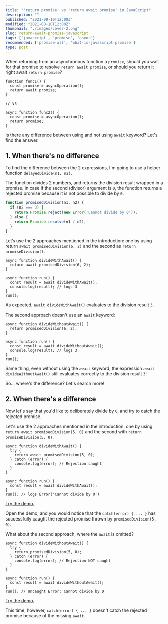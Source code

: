 ```yaml
---
title: "'return promise' vs 'return await promise' in JavaScript"
description: ""
published: "2021-08-10T12:00Z"
modified: "2021-08-10T12:00Z"
thumbnail: "./images/cover-2.png"
slug: return-await-promise-javascript
tags: ['javascript', 'promise', 'async']
recommended: ['promise-all', 'what-is-javascript-promise']
type: post
---
```


When returning from an asynchronous function a `promise`, should you wait for that promise to resolve `return await promise`, or should you return it right 
await `return promise`?  

```javascript{3,10}
function func1() {
  const promise = asyncOperation();
  return await promise;
}

// vs

async function func2() {
  const promise = asyncOperation();
  return promise;
}
```

Is there any difference between using and not using `await` keyword? Let's find the answer.  

## 1. When there's no difference

To find the difference between the 2 expressions, I'm going to use a helper function `delayedDivide(n1, n2)`.  

The function divides 2 numbers, and returns the division result wrapped in a promise. In case if the second (divisor) argument is `0`, the function returns a rejected promise
because it is not possible to divide by `0`.  

```javascript
function promisedDivision(n1, n2) {
  if (n2 === 0) {
    return Promise.reject(new Error('Cannot divide by 0'));
  } else {
    return Promise.resolve(n1 / n2);
  }
}
```

Let’s use the 2 approaches mentioned in the introduction: one by using return `await promisedDivision(6, 2)` and the second as `return promiseDivision()`.

```javascript{2,7}
async function divideWithAwait() {
  return await promisedDivision(6, 2);
}

async function run() {
  const result = await divideWithAwait();
  console.log(result); // logs 3
}
run();
```

As expected, `await divideWithAwait()` evaluates to the division result `3`.  

The second approach doesn't use an `await` keyword:

```javascript{2,7}
async function divideWithoutAwait() {
  return promisedDivision(6, 2);
}

async function run() {
  const result = await divideWithoutAwait();
  console.log(result); // logs 3
}
run();
```

Same thing, even without using the `await` keyword, the expression `await divideWithoutAwait()` still evaluates correctly to the division result `3`!  

So... where's the difference? Let's search more!

## 2. When there's a difference

Now let's say that you'd like to deliberately divide by `0`, and try to catch the rejected promise. 

Let's use the 2 approaches mentioned in the introduction: one by using `return await promisedDivision(5, 0)` and the second with `return promiseDivision(5, 0)`.  

```javascript{3}
async function divideWithAwait() {
  try {
    return await promisedDivision(5, 0);
  } catch (error) {
    console.log(error); // Rejection caught
  }
}

async function run() {
  const result = await divideWithAwait();
}
run(); // logs Error('Cannot divide by 0')
```

[Try the demo.](https://codesandbox.io/s/with-await-ihxg5?file=/src/index.js)

Open the demo, and you would notice that the `catch(error) { ... }` has successfully caught the rejected promise thrown by `promisedDivision(5, 0)`.  

What about the second approach, where the `await` is omitted?

```javascript{3}
async function divideWithoutAwait() {
  try {
    return promisedDivision(5, 0);
  } catch (error) {
    console.log(error); // Rejection NOT caught
  }
}

async function run() {
  const result = await divideWithoutAwait();
}
run(); // Uncaught Error: Cannot divide by 0
```

[Try the demo.](https://codesandbox.io/s/without-await-477nr?file=/src/index.js)

This time, however, `catch(error) { ... }` doesn't catch the rejected promise because of the missing `await`.  

